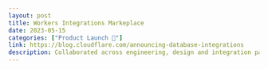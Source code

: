 ```yaml
---
layout: post
title: Workers Integrations Markeplace
date: 2023-05-15
categories: ["Product Launch 🚀"]
link: https://blog.cloudflare.com/announcing-database-integrations
description: Collaborated across engineering, design and integration partners to launch an integrations marketplace for Cloudflare developers. 
---
```


